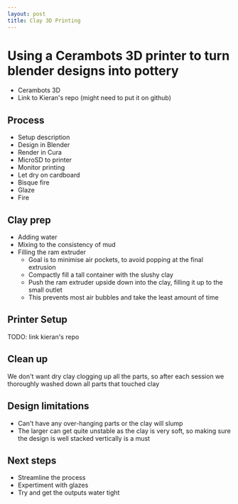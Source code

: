 ```yaml
---
layout: post
title: Clay 3D Printing
---
```


# Using a Cerambots 3D printer to turn blender designs into pottery

* Cerambots 3D
* Link to Kieran's repo (might need to put it on github)

## Process

* Setup description
* Design in Blender
* Render in Cura
* MicroSD to printer
* Monitor printing
* Let dry on cardboard
* Bisque fire
* Glaze
* Fire

## Clay prep

* Adding water
* Mixing to the consistency of mud
* Filling the ram extruder
  * Goal is to minimise air pockets, to avoid popping at the final extrusion 
  * Compactly fill a tall container with the slushy clay
  * Push the ram extruder upside down into the clay, filling it up to the small outlet
  * This prevents most air bubbles and take the least amount of time

## Printer Setup

TODO: link kieran's repo

## Clean up

We don't want dry clay clogging up all the parts, so after each session we thoroughly washed down all parts that touched clay

## Design limitations

* Can't have any over-hanging parts or the clay will slump
* The larger can get quite unstable as the clay is very soft, so making sure the design is well stacked vertically is a must

## Next steps

* Streamline the process
* Expertiment with glazes
* Try and get the outputs water tight



